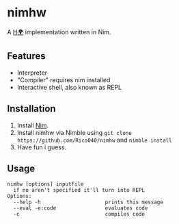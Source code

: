 # nimhw

A [H🌍](https://esolangs.org/wiki/H%F0%9F%8C%8D) implementation written in Nim.

## Features

* Interpreter
* "Compiler"
  requires nim installed
* Interactive shell, also known as REPL

## Installation

1. Install [Nim](https://nim-lang.org/install.html).
1. Install nimhw via Nimble using `git clone https://github.com/Rico040/nimhw` and `nimble install`
1. Have fun i guess.

## Usage
```
nimhw [options] inputfile
  if no aren't specified it'll turn into REPL
Options:
  --help -h                     prints this message
  --eval -e:code                evaluates code
  -c                            compiles code
```
